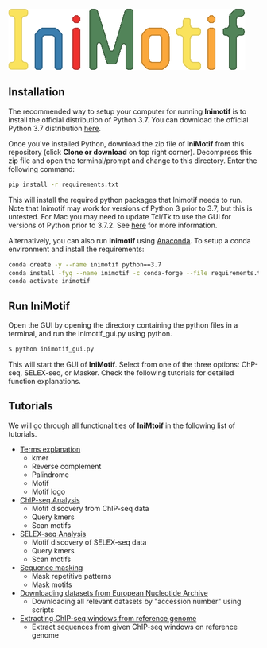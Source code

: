 ![](./GUIgraphics/logo.png)

## Installation
The recommended way to setup your computer for running **Inimotif** is to install the official distribution of Python 3.7. You can download the official Python 3.7 distribution [here](https://www.python.org/downloads/release/python-375). 

Once you've installed Python, download the zip file of **IniMotif** from this repository (click **Clone or download** on top right corner). Decompress this zip file and open the terminal/prompt and change to this directory. Enter the following command:

```bash
pip install -r requirements.txt
```

This will install the required python packages that Inimotif needs to run. Note that Inimotif may work for versions of Python 3 prior to 3.7, but this is untested. For Mac you may need to update Tcl/Tk to use the GUI for versions of Python prior to 3.7.2. See [here](https://www.python.org/download/mac/tcltk/) for more information.

Alternatively, you can also run **Inimotif** using [Anaconda](https://www.anaconda.com/distribution/). To setup a conda environment and install the requirements:

```bash
conda create -y --name inimotif python==3.7
conda install -fyq --name inimotif -c conda-forge --file requirements.txt
conda activate inimotif
```

## Run IniMotif
Open the GUI by opening the directory containing the python files in a terminal, and run the inimotif_gui.py using python.

```bash
$ python inimotif_gui.py
```

This will start the GUI of **IniMotif**. Select from one of the three options: ChP-seq, SELEX-seq, or Masker. Check the following tutorials for detailed function explanations.

## Tutorials
We will go through all functionalities of **IniMtoif** in the following list of tutorials.

* [Terms explanation](./tutorial/term_def.md)
	* kmer
	* Reverse complement
	* Palindrome
	* Motif
	* Motif logo
* [ChIP-seq Analysis](./tutorial/chipseq_tutorial.md) 
	* Motif discovery from ChIP-seq data
	* Query kmers
	* Scan motifs
* [SELEX-seq Analysis](./tutorial/selexseq_tutorial.md)
	* Motif discovery of SELEX-seq data
	* Query kmers
	* Scan motifs
* [Sequence masking](./tutorial/masker_tutorial.md)
	* Mask repetitive patterns
	* Mask motifs
* [Downloading datasets from European Nucleotide Archive](./tutorial/Downloading-sequence-data-from-ENA.md)
	* Downloading all relevant datasets by "accession number" using scripts
* [Extracting ChIP-seq windows from reference genome](./tutorial/Extracting-chip-seq-windows-from-hg19.md)
	* Extract sequences from given ChIP-seq windows on reference genome
